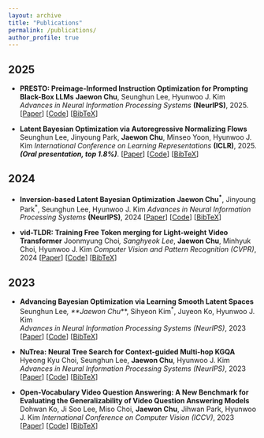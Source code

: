 ```yaml
---
layout: archive
title: "Publications"
permalink: /publications/
author_profile: true
---
```


## 2025
- **PRESTO: Preimage-Informed Instruction Optimization for Prompting Black-Box LLMs**
  **Jaewon Chu**, Seunghun Lee, Hyunwoo J. Kim
  _Advances in Neural Information Processing Systems_ **(NeurIPS)**, 2025. 
  [[Paper]()] [[Code]()] [[BibTeX]()]
  
- **Latent Bayesian Optimization via Autoregressive Normalizing Flows**
  Seunghun Lee, Jinyoung Park, **Jaewon Chu**, Minseo Yoon, Hyunwoo J. Kim
  _International Conference on Learning Representations_ **(ICLR)**, 2025. **_(Oral presentation, top 1.8%)_**.
  [[Paper]()] [[Code]()] [[BibTeX]()]

## 2024
- **Inversion-based Latent Bayesian Optimization**
  **Jaewon Chu<sup>*</sup>**, Jinyoung Park<sup>*</sup>, Seunghun Lee, Hyunwoo J. Kim
  _Advances in Neural Information Processing Systems_ **(NeurIPS)**, 2024
  [[Paper]()] [[Code]()] [[BibTeX]()]

- **vid-TLDR: Training Free Token merging for Light-weight Video Transformer**
  Joonmyung Choi<sup>*</sup>, Sanghyeok Lee<sup>*</sup>, **Jaewon Chu**, Minhyuk Choi, Hyunwoo J. Kim
  _Computer Vision and Pattern Recognition_ *(CVPR)*, 2024
  [[Paper]()] [[Code]()] [[BibTeX]()]

## 2023
- **Advancing Bayesian Optimization via Learning Smooth Latent Spaces**
  Seunghun Lee<sup>*</sup>, **Jaewon Chu<sup>*</sup>**, Sihyeon Kim<sup>*</sup>, Juyeon Ko, Hyunwoo J. Kim  
  _Advances in Neural Information Processing Systems_ *(NeurIPS)*, 2023  
  [[Paper]()] [[Code]()] [[BibTeX]()]

- **NuTrea: Neural Tree Search for Context-guided Multi-hop KGQA**
  Hyeong Kyu Choi, Seunghun Lee, **Jaewon Chu**, Hyunwoo J. Kim 
  _Advances in Neural Information Processing Systems_ *(NeurIPS)*, 2023  
  [[Paper]()] [[Code]()] [[BibTeX]()]

- **Open-Vocabulary Video Question Answering: A New Benchmark for Evaluating the Generalizability of Video Question Answering Models**
  Dohwan Ko, Ji Soo Lee, Miso Choi, **Jaewon Chu**, Jihwan Park, Hyunwoo J. Kim
  _International Conference on Computer Vision_ *(ICCV)*, 2023
  [[Paper]()] [[Code]()] [[BibTeX]()]